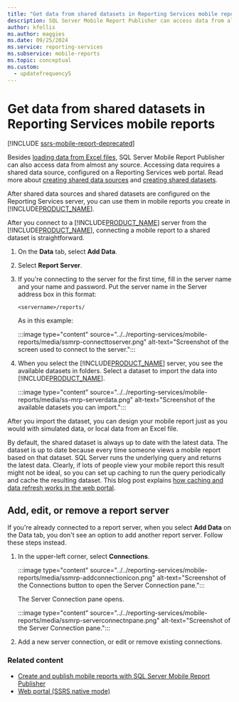 ```yaml
---
title: "Get data from shared datasets in Reporting Services mobile reports"
description: SQL Server Mobile Report Publisher can access data from almost any source by using a shared data source, configured on a Reporting Services web portal.
author: kfollis
ms.author: maggies
ms.date: 09/25/2024
ms.service: reporting-services
ms.subservice: mobile-reports
ms.topic: conceptual
ms.custom:
  - updatefrequency5
---
```

# Get data from shared datasets in Reporting Services mobile reports

[!INCLUDE [ssrs-mobile-report-deprecated](../../includes/ssrs-mobile-report-deprecated.md)]

Besides [loading data from Excel files](../../reporting-services/mobile-reports/prepare-excel-data-for-reporting-services-mobile-reports.md), SQL Server Mobile Report Publisher can also access data from almost any source. Accessing data requires a shared data source, configured on a Reporting Services web portal. Read more about [creating shared data sources](../../reporting-services/report-data/create-modify-and-delete-shared-data-sources-ssrs.md) and [creating shared datasets](../../reporting-services/report-data/manage-shared-datasets.md).  
  
After shared data sources and shared datasets are configured on the Reporting Services server, you can use them in mobile reports you create in [!INCLUDE[PRODUCT_NAME](../../includes/ss-mobilereptpub-short.md)].   
  
After you connect to a [!INCLUDE[PRODUCT_NAME](../../includes/ssrsnoversion-md.md)] server from the [!INCLUDE[PRODUCT_NAME](../../includes/ss-mobilereptpub-short.md)], connecting a mobile report to a shared dataset is straightforward.   
  
1. On the **Data** tab, select **Add Data**.  
  
1. Select **Report Server**.   
  
1.  If you're connecting to the server for the first time, fill in the server name and your name and password. Put the server name in the Server address box in this format:  
  
    `<servername>/reports/`  
  
    As in this example:  
       
    :::image type="content" source="../../reporting-services/mobile-reports/media/ssmrp-connecttoserver.png" alt-text="Screenshot of the screen used to connect to the server.":::
  
  
1. When you select the [!INCLUDE[PRODUCT_NAME](../../includes/ssrsnoversion-md.md)] server, you see the available datasets in folders. Select a dataset to import the data into [!INCLUDE[PRODUCT_NAME](../../includes/ss-mobilereptpub-short.md)].  
  
   :::image type="content" source="../../reporting-services/mobile-reports/media/ss-mrp-serverdata.png" alt-text="Screenshot of the available datasets you can import.":::

  
After you import the dataset, you can design your mobile report just as you would with simulated data, or local data from an Excel file.  
  
By default, the shared dataset is always up to date with the latest data. The dataset is up to date because every time someone views a mobile report based on that dataset. SQL Server runs the underlying query and returns the latest data. Clearly, if lots of people view your mobile report this result might not be ideal, so you can set up caching to run the query periodically and cache the resulting dataset. This blog post explains [how caching and data refresh works in the web portal](https://christopherfinlan.com/2016/02/10/so-refreshinghow-data-refresh-works-with-mobile-reports-and-kpis-in-reporting-services/).  
  
## Add, edit, or remove a report server  
  
If you're already connected to a report server, when you select **Add Data** on the Data tab, you don't see an option to add another report server. Follow these steps instead.  
  
1. In the upper-left corner, select **Connections**.  
  
   :::image type="content" source="../../reporting-services/mobile-reports/media/ssmrp-addconnectionicon.png" alt-text="Screenshot of the Connections button to open the Server Connection pane.":::
  
   The Server Connection pane opens.  
     
   :::image type="content" source="../../reporting-services/mobile-reports/media/ssmrp-serverconnectnpane.png" alt-text="Screenshot of the Server Connection pane.":::

1. Add a new server connection, or edit or remove existing connections.  
  
### Related content 
- [Create and publish mobile reports with SQL Server Mobile Report Publisher](../../reporting-services/mobile-reports/create-mobile-reports-with-sql-server-mobile-report-publisher.md)  
-  [Web portal (SSRS native mode)](../../reporting-services/web-portal-ssrs-native-mode.md)  
  

